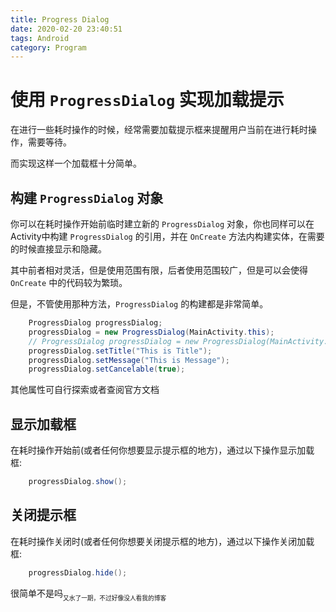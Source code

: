 ```yaml
---
title: Progress Dialog
date: 2020-02-20 23:40:51
tags: Android
category: Program
---
```

# 使用 `ProgressDialog` 实现加载提示

在进行一些耗时操作的时候，经常需要加载提示框来提醒用户当前在进行耗时操作，需要等待。

而实现这样一个加载框十分简单。

## 构建 `ProgressDialog` 对象

你可以在耗时操作开始前临时建立新的 `ProgressDialog` 对象，你也同样可以在Activity中构建 `ProgressDialog` 的引用，并在 `OnCreate` 方法内构建实体，在需要的时候直接显示和隐藏。

其中前者相对灵活，但是使用范围有限，后者使用范围较广，但是可以会使得 `OnCreate` 中的代码较为繁琐。

但是，不管使用那种方法，`ProgressDialog` 的构建都是非常简单。

```java
    ProgressDialog progressDialog;
    progressDialog = new ProgressDialog(MainActivity.this);
    // ProgressDialog progressDialog = new ProgressDialog(MainActivity.this);
    progressDialog.setTitle("This is Title");
    progressDialog.setMessage("This is Message");
    progressDialog.setCancelable(true);
```

其他属性可自行探索或者查阅官方文档

## 显示加载框

在耗时操作开始前(或者任何你想要显示提示框的地方)，通过以下操作显示加载框:

```java
    progressDialog.show();
```

## 关闭提示框

在耗时操作关闭时(或者任何你想要关闭提示框的地方)，通过以下操作关闭加载框:

```java
    progressDialog.hide();
```

很简单不是吗<sub><sub>又水了一期，不过好像没人看我的博客</sub></sub>